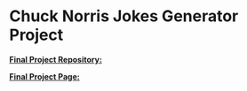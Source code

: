 # Chuck Norris Jokes Generator Project




**[Final Project Repository:](https://github.com/felipesud/chuck-norris-jokes-byui)**



**[Final Project Page:](https://felipesud.github.io/chuck-norris-jokes-byui/)**